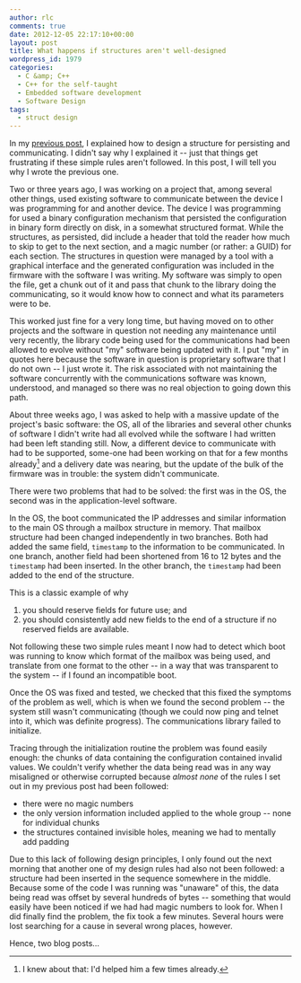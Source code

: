 ```yaml
---
author: rlc
comments: true
date: 2012-12-05 22:17:10+00:00
layout: post
title: What happens if structures aren't well-designed
wordpress_id: 1979
categories:
  - C &amp; C++
  - C++ for the self-taught
  - Embedded software development
  - Software Design
tags:
  - struct design
---
```


In my [previous post](/blog/2012/12/how-to-design-a-struct-for-storage-or-networking/), I explained how to design a structure for persisting and communicating. I didn't say why I explained it -- just that things get frustrating if these simple rules aren't followed. In this post, I will tell you why I wrote the previous one.

<!--more-->

Two or three years ago, I was working on a project that, among several other things, used existing software to communicate between the device I was programming for and another device. The device I was programming for used a binary configuration mechanism that persisted the configuration in binary form directly on disk, in a somewhat structured format. While the structures, as persisted, did include a header that told the reader how much to skip to get to the next section, and a magic number (or rather: a GUID) for each section. The structures in question were managed by a tool with a graphical interface and the generated configuration was included in the firmware with the software I was writing. My software was simply to open the file, get a chunk out of it and pass that chunk to the library doing the communicating, so it would know how to connect and what its parameters were to be.

This worked just fine for a very long time, but having moved on to other projects and the software in question not needing any maintenance until very recently, the library code being used for the communications had been allowed to evolve without "my" software being updated with it. I put "my" in quotes here because the software in question is proprietary software that I do not own -- I just wrote it. The risk associated with not maintaining the software concurrently with the communications software was known, understood, and managed so there was no real objection to going down this path.

About three weeks ago, I was asked to help with a massive update of the project's basic software: the OS, all of the libraries and several other chunks of software I didn't write had all evolved while the software I had written had been left standing still. Now, a different device to communicate with had to be supported, some-one had been working on that for a few months already[^1] and a delivery date was nearing, but the update of the bulk of the firmware was in trouble: the system didn't communicate.

[^1]: I knew about that: I'd helped him a few times already.

There were two problems that had to be solved: the first was in the OS, the second was in the application-level software.

In the OS, the boot communicated the IP addresses and similar information to the main OS through a mailbox structure in memory. That mailbox structure had been changed independently in two branches. Both had added the same field, `timestamp` to the information to be communicated. In one branch, another field had been shortened from 16 to 12 bytes and the `timestamp` had been inserted. In the other branch, the `timestamp` had been added to the end of the structure.

This is a classic example of why

1. you should reserve fields for future use; and
2. you should consistently add new fields to the end of a structure if no reserved fields are available.

Not following these two simple rules meant I now had to detect which boot was running to know which format of the mailbox was being used, and translate from one format to the other -- in a way that was transparent to the system -- if I found an incompatible boot.

Once the OS was fixed and tested, we checked that this fixed the symptoms of the problem as well, which is when we found the second problem -- the system still wasn't communicating (though we could now ping and telnet into it, which was definite progress). The communications library failed to initialize.

Tracing through the initialization routine the problem was found easily enough: the chunks of data containing the configuration contained invalid values. We couldn't verify whether the data being read was in any way misaligned or otherwise corrupted because _almost none_ of the rules I set out in my previous post had been followed:

- there were no magic numbers
- the only version information included applied to the whole group -- none for individual chunks
- the structures contained invisible holes, meaning we had to mentally add padding

Due to this lack of following design principles, I only found out the next morning that another one of my design rules had also not been followed: a structure had been inserted in the sequence somewhere in the middle. Because some of the code I was running was "unaware" of this, the data being read was offset by several hundreds of bytes -- something that would easily have been noticed if we had had magic numbers to look for. When I did finally find the problem, the fix took a few minutes. Several hours were lost searching for a cause in several wrong places, however.

Hence, two blog posts...
